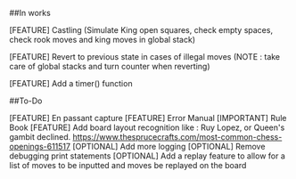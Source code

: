 ##In works

[FEATURE] Castling (Simulate King open squares, check empty spaces, check rook moves and king moves in global stack)

[FEATURE] Revert to previous state in cases of illegal moves (NOTE : take care of global stacks and turn counter when reverting)

[FEATURE] Add a timer() function

##To-Do

[FEATURE] En passant capture
[FEATURE] Error Manual
[IMPORTANT] Rule Book
[FEATURE] Add board layout recognition like : Ruy Lopez, or Queen's gambit declined. https://www.thesprucecrafts.com/most-common-chess-openings-611517
[OPTIONAL] Add more logging
[OPTIONAL] Remove debugging print statements
[OPTIONAL] Add a replay feature to allow for a list of moves to be inputted and moves be replayed on the board

